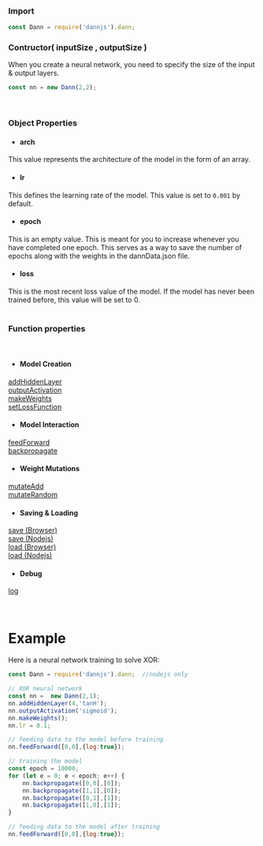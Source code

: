 ### Import
```js
const Dann = require('dannjs').dann;
```

### Contructor( inputSize , outputSize )
When you create a neural network, you need to specify the size of the input & output layers.

```js
const nn = new Dann(2,2);
```
<br/>

### Object Properties
- #### arch <br/>
This value represents the architecture of the model in the form of an array.


- #### lr <br/>
This defines the learning rate of the model. This value is set to `0.001` by default.

- #### epoch <br/>
This is an empty value. This is meant for you to increase whenever you have completed one epoch. This serves as a way to save the number of epochs along with the weights in the dannData.json file.


- #### loss <br/>
This is the most recent loss value of the model. If the model has never been trained before, this value will be set to 0.
<br/><br/>

### Function properties
<br/>

- #### Model Creation
[addHiddenLayer]() <br/>
[outputActivation]() <br/>
[makeWeights]() <br/>
[setLossFunction]()


- #### Model Interaction
[feedForward]()<br/>
[backpropagate]()

- #### Weight Mutations
[mutateAdd]()<br/>
[mutateRandom]()

- #### Saving & Loading
[save (Browser) ]()<br/>
[save (Nodejs)]()<br/>
[load (Browser)]()<br/>
[load (Nodejs)]()



- #### Debug
[log]()

<br/>

# Example

Here is a neural network training to solve XOR:
```js
const Dann = require('dannjs').dann;  //nodejs only

// XOR neural network
const nn =  new Dann(2,1);
nn.addHiddenLayer(4,'tanH');
nn.outputActivation('sigmoid');
nn.makeWeights();
nn.lr = 0.1;

// feeding data to the model before training
nn.feedForward([0,0],{log:true});

// training the model
const epoch = 10000;
for (let e = 0; e < epoch; e++) {
    nn.backpropagate([0,0],[0]);
    nn.backpropagate([1,1],[0]);
    nn.backpropagate([0,1],[1]);
    nn.backpropagate([1,0],[1]);
}

// feeding data to the model after training
nn.feedForward([0,0],{log:true});
```

